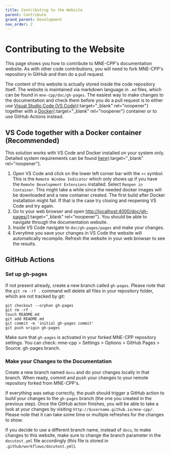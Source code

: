 ```yaml
---
title: Contributing to the Website
parent: Contribute
grand_parent: Development
nav_order: 2
---
```


# Contributing to the Website

This page shows you how to contribute to MNE-CPP's documentation website. As with other code contributions, you will need to fork MNE-CPP's repository in GitHub and then do a pull request.

The content of this website is actually stored inside the code repository itself. The website is maintained via markdown language in `.md` files, which can be found in `mne-cpp/doc/gh-pages`. The easiest way to make changes to the documentation and check them before you do a pull request is to either use [Visual Studio Code (VS Code)](https://code.visualstudio.com){:target="_blank" rel="noopener"} together with a [Docker](https://www.docker.com){:target="_blank" rel="noopener"} container or to use GitHub Actions instead.

## VS Code together with a Docker container (Recommended)

This solution works with VS Code and Docker installed on your system only. Detailed system requirements can be found [here](https://code.visualstudio.com/docs/remote/containers#_system-requirements){:target="_blank" rel="noopener"}.

1. Open VS Code and click on the lower left corner bar with the ```><``` symbol. This is the ```Remote Window Indicator``` which only shows up if you have the ```Remote Development Extensions``` installed. Select `Reopen in Container`. This might take a while since the needed docker images will be downloaded and a new container created. The first build after Docker installation might fail. If that is the case try closing and reopening VS Code and try again.
2. Go to your web browser and open [http://localhost:4000/doc/gh-pages/](http://localhost:4000/doc/gh-pages/){:target="_blank" rel="noopener"}. You should be able to navigate through the documentation website.
3. Inside VS Code navigate to `doc/gh-pages/pages` and make your changes.
4. Everytime you save your changes in VS Code the website will automatically recompile. Refresh the website in your web browser to see the results.

## GitHub Actions

### Set up gh-pages

If not present already, create a new branch called `gh-pages`. Please note that the `git rm -rf .` command will delete all files in your repository folder, which are not tracked by git:

```
git checkout --orphan gh-pages
git rm -rf .
touch README.md
git add README.md
git commit -m 'initial gh-pages commit'
git push origin gh-pages
```

Make sure that `gh-pages` is activated in your forked MNE-CPP repository settings. You can check: mne-cpp > Settings > Options > GitHub Pages > Source: gh-pages branch.

### Make your Changes to the Documentation

Create a new branch named `docu` and do your changes locally in that branch. When ready, commit and push your changes to your remote repository forked from MNE-CPP's.

If everything was setup correctly, the push should trigger a GitHub action to build your changes to the `gh-pages` branch (the one you created in the previous step). Once the GitHub action finishes, you will be able to take a look at your changes by visiting `http://$username.github.io/mne-cpp/`. Please note that it can take some time or multiple refreshes for the changes to show.

If you decide to use a different branch name, instead of `docu`, to make changes to this website,  make sure to change the branch parameter in the `docutest.yml` file accordingly (this file is stored in `.github/workflows/docutest.yml`).